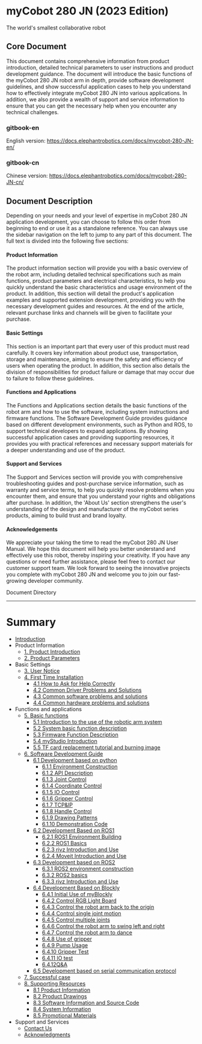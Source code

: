 # myCobot 280 JN (2023 Edition)
The world's smallest collaborative robot

Core Document
---
This document contains comprehensive information from product introduction, detailed technical parameters to user instructions and product development guidance. The document will introduce the basic functions of the myCobot 280 JN robot arm in depth, provide software development guidelines, and show successful application cases to help you understand how to effectively integrate myCobot 280 JN into various applications. In addition, we also provide a wealth of support and service information to ensure that you can get the necessary help when you encounter any technical challenges.
### gitbook-en
English version: https://docs.elephantrobotics.com/docs/mycobot-280-JN-en/
### gitbook-cn
Chinese version: https://docs.elephantrobotics.com/docs/mycobot-280-JN-cn/

Document Description
---

Depending on your needs and your level of expertise in myCobot 280 JN application development, you can choose to follow this order from beginning to end or use it as a standalone reference. You can always use the sidebar navigation on the left to jump to any part of this document. The full text is divided into the following five sections:

#### Product Information
The product information section will provide you with a basic overview of the robot arm, including detailed technical specifications such as main functions, product parameters and electrical characteristics, to help you quickly understand the basic characteristics and usage environment of the product. In addition, this section will detail the product's application examples and supported extension development, providing you with the necessary development guides and resources. At the end of the article, relevant purchase links and channels will be given to facilitate your purchase.

#### Basic Settings
This section is an important part that every user of this product must read carefully. It covers key information about product use, transportation, storage and maintenance, aiming to ensure the safety and efficiency of users when operating the product. In addition, this section also details the division of responsibilities for product failure or damage that may occur due to failure to follow these guidelines.

#### Functions and Applications
The Functions and Applications section details the basic functions of the robot arm and how to use the software, including system instructions and firmware functions. The Software Development Guide provides guidance based on different development environments, such as Python and ROS, to support technical developers to expand applications. By showing successful application cases and providing supporting resources, it provides you with practical references and necessary support materials for a deeper understanding and use of the product.

#### Support and Services
The Support and Services section will provide you with comprehensive troubleshooting guides and post-purchase service information, such as warranty and service terms, to help you quickly resolve problems when you encounter them, and ensure that you understand your rights and obligations after purchase. In addition, the 'About Us' section strengthens the user's understanding of the design and manufacturer of the myCobot series products, aiming to build trust and brand loyalty.

#### Acknowledgements
We appreciate your taking the time to read the myCobot 280 JN User Manual. We hope this document will help you better understand and effectively use this robot, thereby inspiring your creativity. If you have any questions or need further assistance, please feel free to contact our customer support team. We look forward to seeing the innovative projects you complete with myCobot 280 JN and welcome you to join our fast-growing developer community.

Document Directory

---
# Summary
* [Introduction](README.md)
* Product Information
   * [1. Product Introduction](1-ProductInformation/1.ProductIntroduction/1-ProductIntroduction.md)
   * [2. Product Parameters](1-ProductInformation/2.ProductParameter/2-ProductParameters.md)
* Basic Settings
   * [3. User Notice](2-BasicSettings/3.UserNotice/3-UserInstructions.md)
   * [4. First Time Installation](2-BasicSettings/4.FirstTimeInstallation/4-FirstTimeInstallation.md)
      * [4.1 How to Ask for Help Correctly](4-SupportAndService/9.Troubleshooting/9.0-how_to_ask.md)
      * [4.2 Common Driver Problems and Solutions](4-SupportAndService/9.Troubleshooting/9.1-driver.md)
      * [4.3 Common software problems and solutions](4-SupportAndService/9.Troubleshooting/9.2-software.md)
      * [4.4 Common hardware problems and solutions](4-SupportAndService/9.Troubleshooting/9.3-hardware.md)
* Functions and applications
   * [5. Basic functions](3-FunctionsAndApplications/5.BasicFunction/README.md)
      * [5.1 Introduction to the use of the robotic arm system](3-FunctionsAndApplications/5.BasicFunction/5.1-Functionlnstruction/README.md)
      * [5.2 System basic function description](3-FunctionsAndApplications/5.BasicFunction/5.2-Softwarelnstructions/3.5.2-SW-detail-description.md)
      * [5.3 Firmware Function Description](3-FunctionsAndApplications/5.BasicFunction/5.3-FirmwareFunctionDescription/3.5.3-HW-description-JN.md)
      * [5.4 myStudio Introduction](3-FunctionsAndApplications/5.BasicFunction/5.2-Softwarelnstructions/README.md)
      * [5.5 TF card replacement tutorial and burning image](3-FunctionsAndApplications/5.BasicFunction/5.4-TFcard/tfcard.md)
   * [6. Software Development Guide](3-FunctionsAndApplications/6.developmentGuide/README.md)
      * [6.1 Development  based on python](3-FunctionsAndApplications/6.developmentGuide/python/README.md)
        * [6.1.1 Environment Construction](3-FunctionsAndApplications/6.developmentGuide/python/1_download.md)
        * [6.1.2 API Description](3-FunctionsAndApplications/6.developmentGuide/python/2_API.md)
        * [6.1.3 Joint Control](3-FunctionsAndApplications/6.developmentGuide/python/3_angle.md)
        * [6.1.4 Coordinate Control](3-FunctionsAndApplications/6.developmentGuide/python/4_coord.md)
        * [6.1.5 IO Control](3-FunctionsAndApplications/6.developmentGuide/python/5_IO.md)
        * [6.1.6 Gripper Control](3-FunctionsAndApplications/6.developmentGuide/python/6_gripper.md)
        * [6.1.7 TCP&IP](3-FunctionsAndApplications/6.developmentGuide/python/7_TCPIP.md)
        * [6.1.8 Handle Control](3-FunctionsAndApplications/6.developmentGuide/python/9_HandleControl.md)
        * [6.1.9 Drawing Patterns](3-FunctionsAndApplications/6.developmentGuide/python/15_280_gcode_draw.md)
        * [6.1.10 Demonstration Code](3-FunctionsAndApplications/6.developmentGuide/python/8_example.md)
      * [6.2 Development  Based on ROS1](3-FunctionsAndApplications/6.developmentGuide/ROS/12.1-ROS1/12.1.1-Introduction.md)
        * [6.2.1 ROS1 Environment Building](3-FunctionsAndApplications/6.developmentGuide/ROS/12.1-ROS1/12.1.2-EnvironmentBuilding.md)
        * [6.2.2 ROS1 Basics](3-FunctionsAndApplications/6.developmentGuide/ROS/12.1-ROS1/12.1.3-ROS_Basics.md)
        * [6.2.3 rivz Introduction and Use](3-FunctionsAndApplications/6.developmentGuide/ROS/12.1-ROS1/12.1.4-rivzIntroductionAndUse/README.md)
        * [6.2.4 Moveit Introduction and Use](3-FunctionsAndApplications/6.developmentGuide/ROS/12.1-ROS1/12.1.5-Moveit/README.md)
      * [6.3 Development  based on ROS2](3-FunctionsAndApplications/6.developmentGuide/ROS/12.2-ROS2/12.2.3-ROS2Introduction.md)
        * [6.3.1 ROS2 environment construction](3-FunctionsAndApplications/6.developmentGuide/ROS/12.2-ROS2/12.2.1-InstallationOfROS2.md)
        * [6.3.2 ROS2 basics](3-FunctionsAndApplications/6.developmentGuide/ROS/12.2-ROS2/12.2.2-BasicTutorial.md)
        * [6.3.3 rivz Introduction and Use](3-FunctionsAndApplications/6.developmentGuide/ROS/12.2-ROS2/12.2.4-rivzIntroductionAndUse/README.md)
      * [6.4 Development  Based on Blockly](3-FunctionsAndApplications/6.developmentGuide/myBlocklyAndUlFlow/myblocklyTutorials/README.md)
        * [6.4.1 Initial Use of myBlockly](3-FunctionsAndApplications/6.developmentGuide/myBlocklyAndUlFlow/myblocklyTutorials/5.1.1-myBlocklyFirstUse.md)
        * [6.4.2 Control RGB Light Board](3-FunctionsAndApplications/6.developmentGuide/myBlocklyAndUlFlow/myblocklyTutorials/5.1.2-ControlRGB.md)
        * [6.4.3 Control the robot arm back to the origin](3-FunctionsAndApplications/6.developmentGuide/myBlocklyAndUlFlow/myblocklyTutorials/5.1.3-ControlRoboticArmBackZero.md)
        * [6.4.4 Control single joint motion](3-FunctionsAndApplications/6.developmentGuide/myBlocklyAndUlFlow/myblocklyTutorials/5.1.4-ControlSingleJoint.md)
        * [6.4.5 Control multiple joints](3-FunctionsAndApplications/6.developmentGuide/myBlocklyAndUlFlow/myblocklyTutorials/5.1.5-ControlSinglesJoint.md)
        * [6.4.6 Control the robot arm to swing left and right](3-FunctionsAndApplications/6.developmentGuide/myBlocklyAndUlFlow/myblocklyTutorials/5.1.6-ControlRoboticSwingLeft&Right.md)
        * [6.4.7 Control the robot arm to dance](3-FunctionsAndApplications/6.developmentGuide/myBlocklyAndUlFlow/myblocklyTutorials/5.1.7-ControlRoboticArmDance.md)
        * [6.4.8 Use of gripper](3-FunctionsAndApplications/6.developmentGuide/myBlocklyAndUlFlow/myblocklyTutorials/5.1.8-GripperUse.md)
        * [6.4.9 Pump Usage](3-FunctionsAndApplications/6.developmentGuide/myBlocklyAndUlFlow/myblocklyTutorials/5.1.9-PumpUse.md)
        * [6.4.10 Gripper Test](3-FunctionsAndApplications/6.developmentGuide/myBlocklyAndUlFlow/myblocklyTutorials/5.13-gripperTest.md)
        * [6.4.11 IO test](3-FunctionsAndApplications/6.developmentGuide/myBlocklyAndUlFlow/myblocklyTutorials/5.14-ioTest.md)
        * [6.4.12Q&A](3-FunctionsAndApplications/6.developmentGuide/myBlocklyAndUlFlow/myblocklyTutorials/5.1.10Q&A.md)
     * [6.5 Development based on serial communication protocol](3-FunctionsAndApplications/6.developmentGuide/CommunicationProtocolPackage/18-communication.md)
   * [7. Successful case](3-FunctionsAndApplications/7.SuccessfulCase/7-SuccessfulCases.md)
   * [8. Supporting Resources](3-FunctionsAndApplications/8.SupportingResources/README.md)
     * [8.1 Product Information](3-FunctionsAndApplications/8.SupportingResources/8.1-ProductInformation/README.md)
     * [8.2 Product Drawings](3-FunctionsAndApplications/8.SupportingResources/8.2-ProductDrawings/README.md)
     * [8.3 Software Information and Source Code](3-FunctionsAndApplications/8.SupportingResources/8.3-SoftwareInformationAndSourceCode/README.md)
     * [8.4 System Information](3-FunctionsAndApplications/8.SupportingResources/8.4-SystemInformation/README.md)
     * [8.5 Promotional Materials](3-FunctionsAndApplications/8.SupportingResources/8.5-PromotionalMaterials/README.md)
* Support and Services
   * [ Contact Us](4-SupportAndService/11.AboutUs/11.AboutUs.md)
   * [ Acknowledgments](5-Acknowledgments/5-Acknowledgments.md)